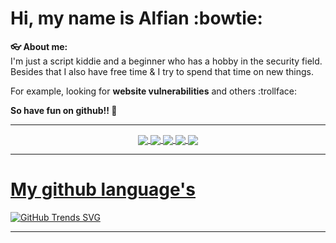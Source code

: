 # Hi, my name is Alfian :bowtie:
__👓 About me:__  
I'm just a script kiddie and a beginner who has a hobby in the security field. Besides that I also have free time & I try to spend that time on new things.

For example, looking for __website vulnerabilities__ and others :trollface:

__So have fun on github!! 🦦__
<br />

___

<p align="center">
<a href="https://github.com/xjusthaxor/email_verifier"><img align="center" src="https://github-readme-stats.vercel.app/api/pin/?username=xjusthaxor&repo=email_verifier&theme=chartreuse-dark">
<a href="https://github.com/xjusthaxor/collection-webshells"><img align="center" src="https://github-readme-stats.vercel.app/api/pin/?username=xjusthaxor&repo=collection-webshells&theme=chartreuse-dark">
<a href="https://github.com/xjusthaxor/command-injection-payload"><img align="center" src="https://github-readme-stats.vercel.app/api/pin/?username=xjusthaxor&repo=command-injection-payload&theme=chartreuse-dark">
<a href="https://github.com/xjusthaxor/xss-payload-list"><img align="center" src="https://github-readme-stats.vercel.app/api/pin/?username=xjusthaxor&repo=xss-payload-list&theme=chartreuse-dark">
<a href="https://github.com/xjusthaxor/blogger-theme"><img align="center" src="https://github-readme-stats.vercel.app/api/pin/?username=xjusthaxor&repo=blogger-theme&theme=chartreuse-dark">
</p>

___

# My github language's
[![GitHub Trends SVG](https://api.githubtrends.io/user/svg/xjusthaxor/langs?time_range=one_month&theme=bright_lights)](https://githubtrends.io)

___

